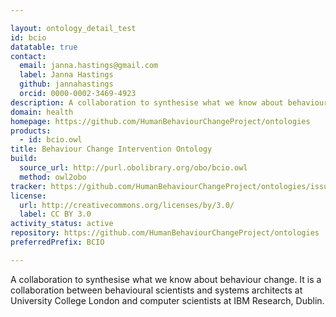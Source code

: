 ```yaml
---

layout: ontology_detail_test
id: bcio
datatable: true
contact:
  email: janna.hastings@gmail.com
  label: Janna Hastings
  github: jannahastings
  orcid: 0000-0002-3469-4923
description: A collaboration to synthesise what we know about behaviour change.
domain: health
homepage: https://github.com/HumanBehaviourChangeProject/ontologies
products:
  - id: bcio.owl
title: Behaviour Change Intervention Ontology
build:
  source_url: http://purl.obolibrary.org/obo/bcio.owl
  method: owl2obo
tracker: https://github.com/HumanBehaviourChangeProject/ontologies/issues
license:
  url: http://creativecommons.org/licenses/by/3.0/
  label: CC BY 3.0
activity_status: active
repository: https://github.com/HumanBehaviourChangeProject/ontologies
preferredPrefix: BCIO

---
```


A collaboration to synthesise what we know about behaviour change. It is a collaboration between behavioural scientists and systems architects at University College London and computer scientists at IBM Research, Dublin.
